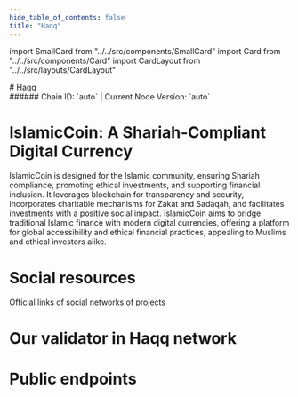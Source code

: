 ```yaml
---
hide_table_of_contents: false
title: "Haqq"
---
```


import SmallCard from "../../src/components/SmallCard"
import Card from "../../src/components/Card"
import CardLayout from "../../src/layouts/CardLayout"

<div class="h1-with-icon icon-haqq">
# Haqq
</div>
###### Chain ID: `auto` | Current Node Version: `auto`

# IslamicCoin: A Shariah-Compliant Digital Currency

IslamicCoin is designed for the Islamic community, ensuring Shariah compliance, promoting ethical investments, and supporting financial inclusion. It leverages blockchain for transparency and security, incorporates charitable mechanisms for Zakat and Sadaqah, and facilitates investments with a positive social impact. IslamicCoin aims to bridge traditional Islamic finance with modern digital currencies, offering a platform for global accessibility and ethical financial practices, appealing to Muslims and ethical investors alike.

# Social resources
Official links of social networks of projects

<CardLayout autoFitEnabled={false}>
    <SmallCard to="https://haqq.network/" header={{label: "Website", translateId: "social-telegram"}} iconPath="img/website-icon.svg"/>
    <SmallCard to="https://github.com/haqq-network" header={{label: "GitHub", translateId: "social-telegram"}} iconPath="img/github-icon.svg"/>
    <SmallCard to="https://discord.gg/CDtXuQG3Vd" header={{label: "Discord", translateId: "social-telegram"}} iconPath="img/discord-icon.svg"/>
    <SmallCard to="https://twitter.com/The_HaqqNetwork" header={{label: "X", translateId: "social-telegram"}} iconPath="img/x-icon.svg"/>
    <SmallCard to="https://t.me/islamiccoin_int" header={{label: "Telegram", translateId: "social-telegram"}} iconPath="img/telegram-icon.svg"/>
</CardLayout>

# Our validator in Haqq network

<CardLayout autoFitEnabled={true}>
    <Card
        to="https://haqq.explorers.guru/validator/haqqvaloper1hgggrfgjeu4d5nveh03c6w37magsuqcy84p44t"
        header={{
            label: "[NODERS]TEAM",
            translateId: "development-setup",
        }}
        body={{
            label: "Trusted blockchain validator",
        }}
        iconPath="img/kotlin-icon.svg"
    />
</CardLayout>

# Public endpoints 

<CardLayout autoFitEnabled={true}>
    <SmallCard to="https://haqq-rpc.noders.services" header={{label: "RPC Endpoint", translateId: "rpc-endpoint"}}/>
    <SmallCard to="https://haqq-api.noders.services" header={{label: "API Endpoint", translateId: "api-endpoint"}}/>
    <SmallCard to="https://haqq-jsonrpc.noders.services" header={{label: "json-RPC Endpoint", translateId: "jrpc-endpoint"}}/>
    <SmallCard to="http://haqq-grpc.noders.services:14090" header={{label: "gRPC Endpoint", translateId: "grpc-endpoint"}}/>
</CardLayout>


